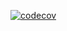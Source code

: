 [![codecov](https://codecov.io/gh/naron88/otboo/graph/badge.svg?token=ZRFF271763)](https://codecov.io/gh/naron88/otboo)
